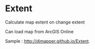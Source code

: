 # Extent
Calculate map extent on change extent

Can load map from ArcGIS Online

Sample :  http://djmapper.github.io/Extent.



